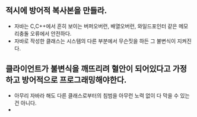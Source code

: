 ## 적시에 방어적 복사본을 만들라.
  - 자바는 C,C++에서 흔히 보이는 버퍼오버런, 배열오버런, 와일드포인터 같은 메모리충돌 오류에서 안전하다.
  - 자바로 작성한 클래스는 시스템의 다른 부분에서 무슨짓을 하든 그 불변식이 지켜진다.

## 클라이언트가 불변식을 깨뜨리려 혈안이 되어있다고 가정하고 방어적으로 프로그래밍해야한다.
  - 아무리 자바라 해도 다른 클래스로부터의 침범을 아무런 노력 없이 다 막을 수 있는건 아니다.
  - 
